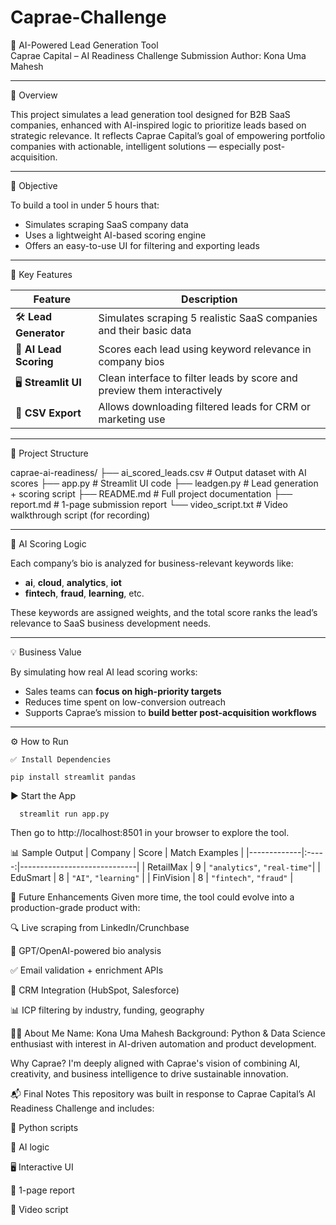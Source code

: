 # Caprae-Challenge

🧠 AI-Powered Lead Generation Tool  
Caprae Capital – AI Readiness Challenge Submission
Author: Kona Uma Mahesh

---

📌 Overview

This project simulates a lead generation tool designed for B2B SaaS companies, enhanced with AI-inspired logic to prioritize leads based on strategic relevance. It reflects Caprae Capital’s goal of empowering portfolio companies with actionable, intelligent solutions — especially post-acquisition.

---

🎯 Objective

To build a tool in under 5 hours that:
- Simulates scraping SaaS company data
- Uses a lightweight AI-based scoring engine
- Offers an easy-to-use UI for filtering and exporting leads

---

🚀 Key Features

| Feature                | Description                                                                 |
|------------------------|-----------------------------------------------------------------------------|
| 🛠 **Lead Generator**  | Simulates scraping 5 realistic SaaS companies and their basic data          |
| 🤖 **AI Lead Scoring**| Scores each lead using keyword relevance in company bios                    |
| 🖥 **Streamlit UI**    | Clean interface to filter leads by score and preview them interactively     |
| 📁 **CSV Export**     | Allows downloading filtered leads for CRM or marketing use                  |

---

📁 Project Structure

caprae-ai-readiness/
├── ai_scored_leads.csv # Output dataset with AI scores
├── app.py # Streamlit UI code
├── leadgen.py # Lead generation + scoring script
├── README.md # Full project documentation
├── report.md # 1-page submission report
└── video_script.txt # Video walkthrough script (for recording)


---

🧠 AI Scoring Logic

Each company’s bio is analyzed for business-relevant keywords like:

- **ai**, **cloud**, **analytics**, **iot**
- **fintech**, **fraud**, **learning**, etc.

These keywords are assigned weights, and the total score ranks the lead’s relevance to SaaS business development needs.

---

💡 Business Value

By simulating how real AI lead scoring works:
- Sales teams can **focus on high-priority targets**
- Reduces time spent on low-conversion outreach
- Supports Caprae’s mission to **build better post-acquisition workflows**

---

⚙️ How to Run

    ✅ Install Dependencies

    pip install streamlit pandas

▶️ Start the App

      streamlit run app.py

Then go to http://localhost:8501 in your browser to explore the tool.

📊 Sample Output
   | Company     | Score | Match Examples              |
|-------------|:-----:|-----------------------------|
| RetailMax   |  9    | `"analytics"`, `"real-time"`|
| EduSmart    |  8    | `"AI"`, `"learning"`        |
| FinVision   |  8    | `"fintech"`, `"fraud"`      |


🔄 Future Enhancements
Given more time, the tool could evolve into a production-grade product with:

🔍 Live scraping from LinkedIn/Crunchbase

🧠 GPT/OpenAI-powered bio analysis

✅ Email validation + enrichment APIs

🔄 CRM Integration (HubSpot, Salesforce)

📊 ICP filtering by industry, funding, geography

🙋‍♂️ About Me
Name: Kona Uma Mahesh
Background: Python & Data Science enthusiast with interest in AI-driven automation and product development.

Why Caprae? 
  I'm deeply aligned with Caprae's vision of combining AI, creativity, and business intelligence to drive sustainable innovation.

📬 Final Notes
This repository was built in response to Caprae Capital’s AI Readiness Challenge and includes:

📄 Python scripts

🧠 AI logic

🖥️ Interactive UI

📝 1-page report

🎥 Video script



